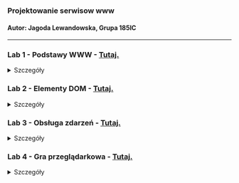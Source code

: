 ### Projektowanie serwisow www
#### Autor: Jagoda Lewandowska, Grupa 185IC


---

### Lab 1 - Podstawy WWW - [Tutaj.](https://github.com/jagodalewandowska/projektowanie-serwisow-www-lewandowska-185ic/tree/main/Lab1)   

<details>
<summary>Szczegóły</summary>

# Lab 1
##### Do wykonania strony wykorzystałam html, css, oraz js. Nie korzystałam jednak z szablonu Bootstrapa, jedynie z biblioteki **MathJax** oraz **Google Charts** do dodania wykresu na podstronie Podręcznik. Plik main.js zawiera funkcje, które przenoszą do poszczególnych podstron lub do stron źródłowych (w przypadku podręcznika oraz listu). Są tam również ustawienia wykresu oraz funkcja ukrywająca formularz.

####
##### Wymagania dotyczące zadania pierwszego:

![alt text](https://i.imgur.com/WaPDTHf.png)

# Zrzuty ekranów poszczególnych stron

### Strona główna
##### Strona główna zawiera podstawowe informacje o autorze, przycisk w stopce do mojego konta na GitHub, a także odnośniki do poszczególnych stron: list, podręcznik oraz formularz.

![alt text](https://i.imgur.com/kl8rpS6.png)

### List
##### Zawiera sformatowany list, a także odnośnik do źródła w którym znajduje się jego oryginalna treść, a także powrót do strony poprzedniej oraz głównej.

![alt text](https://i.imgur.com/ezCp9eH.png)

### Podręcznik
##### Do utworzenia strony z podręcznika wykorzystałam: 
- **MathJax** - do tworzenia wzorów matematycznych
- **Google Charts** - do wykresu kołowego

![alt text](https://i.imgur.com/zDo299W.png)

### Formularz
##### Przy formularzu wykorzystałam również funkcję w skrypcie, która przechowuje wpisanie wartości w polach imię oraz wpis, a następnie zwraca je, ukrywając w tym samym czasie formularz.

![alt text](https://i.imgur.com/uJJYnvd.png)

##### Po wysłaniu formularza:

![alt text](https://i.imgur.com/SfNuhIO.png)


</details>

### Lab 2 - Elementy DOM - [Tutaj.](https://github.com/jagodalewandowska/projektowanie-serwisow-www-lewandowska-185ic/tree/main/Lab2)  

<details>
<summary>Szczegóły</summary>

# Lab 2
##### Do wykonania strony wykorzystałam html, elementy css do uzyskania obrotu zdjęcia, js - a także Bootstrap. Plik script.js zawiera wszystkie użyte funkcje. Moja strona zawiera stronę główną (index.html), na której znajduje się lista wszystkich elementów na stronie, podstronę "Modyfikacje" ze elementami wymaganymi do zadania oraz Galerię -- gdzie użyłam komponent o nazwie Carousel do prezentacji zdjęć (utworzenia galerii). W nawigacji dodałam również odnośnik do mojego Githuba.

####
##### Wymagania dotyczące drugiego zadania:
####

![alt text](https://i.imgur.com/FdMPAlt.png)

# Zrzuty ekranów poszczególnych stron

### Strona główna
##### Zawiera ona listę elementów zadania. 

![alt text](https://i.imgur.com/sZws0T4.png)

### Modyfikacje
##### Zawiera elementy wymienione na stronie głównej - szczegółowy opis na dole README.md po rozwinięciu.

![alt text](https://i.imgur.com/szbFFTK.png)

### Galeria
![alt text](https://i.imgur.com/EqD94Cy.png)

# Działanie poszczególnych elementów


## Pierwsza kolumna

<details>
<summary> [ Rozwiń ] </summary>  

##### Zawiera elementy:
- Zmiana po najechaniu kursorem na blok.  
![alt text](https://i.imgur.com/PXIAaXo.png) ![alt text](https://i.imgur.com/c3B1Ew9.png)

---
###
- Licznik kliknięć w przycisk - przykład po 26 kliknięciach.  
![alt text](https://i.imgur.com/amzSAL6.png) ![alt text](https://i.imgur.com/aqBHxTf.png)

---
###
- Zamiana zdjęcia na inne.  
![alt text](https://i.imgur.com/kbUvcu4.png) ![alt text](https://i.imgur.com/UFfnaMc.png)

---
###
- Podanie dzisiejszej daty.  
![alt text](https://i.imgur.com/pbN3DAx.png)![alt text](https://i.imgur.com/4g5LO87.png)

---
###
- Powiększenie obrazka  
![alt text](https://i.imgur.com/KDJ7Ecu.png)![alt text](https://i.imgur.com/1Jjrh41.png)

---

###
</details>

## Druga kolumna
<details>
<summary> [Rozwiń] </summary>  

##### Zawiera elementy:
- Wyskakujące powiadomienie.  
![alt text](https://i.imgur.com/u7jtxQI.png)![alt text](https://i.imgur.com/3pi0v1p.png)

---
###
- Zmiana przycisku w sytuacji wciśnięcia przycisku i po.  
![alt text](https://i.imgur.com/exIPzj9.png)
![alt text](https://i.imgur.com/RnKeEYT.png)![alt text](https://i.imgur.com/cqFrPVw.png)

---
###
- Przesunięcie bloku.  
![alt text](https://i.imgur.com/azqGBr9.png)![alt text](https://i.imgur.com/59Q6cq6.png)

---
###
- Powiększanie tekstu.  
![alt text](https://i.imgur.com/ZWcJPER.png)![alt text](https://i.imgur.com/MTFu4w8.png)

---
###
- Otwarcie odnośnika do zewnętrznej strony w nowym oknie  
![alt text](https://i.imgur.com/PoBihDU.png)![alt text](https://i.imgur.com/ulCXq0y.png)

---
###
- Pokazywanie adresu strony  
![alt text](https://i.imgur.com/jZYAdDT.png)![alt text](https://i.imgur.com/MR1lVED.png)

---
###
- Otwieranie modali  
![alt text](https://i.imgur.com/sVixdU8.png)![alt text](https://i.imgur.com/TImNFKl.png)

---
###
###

</details>

## Trzecia kolumna
<details>
<summary> [Rozwiń] </summary>  


##### Zawiera elementy:
- Licznik obrazków na stronie  
![alt text](https://i.imgur.com/DPomAtu.png)![alt text](https://i.imgur.com/tclyLsS.png)

---
###
- Tymczasowa zmiana tła na stronie po najechaniu  
![alt text](https://i.imgur.com/N3DBmNj.png)
![alt text](https://i.imgur.com/fwl9zkt.png)

---
###
- Zmiana jasności obrazka po najechaniu kursorem  
![alt text](https://i.imgur.com/rTDjIri.png)![alt text](https://i.imgur.com/OOkwHVx.png)

---
###
- Odtwarzanie dźwięku  
![alt text](https://i.imgur.com/j6hMq6u.png)

---
###
- Sprawdzanie, czy pole nie jest puste. Informacja powiadomieniem.  
![alt text](https://i.imgur.com/bnoAVrG.png)![alt text](https://i.imgur.com/mYJgPUD.png)  

**Przy poprawnym wprowadzeniu tekstu:**  
![alt text](https://i.imgur.com/FP8hUEL.png)  

---
###
- Obracanie obrazka.  
![alt text](https://i.imgur.com/mQMma3g.png)![alt text](https://i.imgur.com/XNvxhJM.png)

---
###
- Zmiana tła na zdjęcie i jego usunięcie.  
![alt text](https://i.imgur.com/pBpz0qO.png)
![alt text](https://i.imgur.com/oH4h0EX.png)

---
###
- Zmiana czcionki tekstu  
![alt text](https://i.imgur.com/myjTk1k.png)![alt text](https://i.imgur.com/KksiqZg.png)

---
</details>
</details>

### Lab 3 - Obsługa zdarzeń - [Tutaj.](https://github.com/jagodalewandowska/projektowanie-serwisow-www-lewandowska-185ic/tree/main/Lab3)  

<details>
<summary>Szczegóły</summary>

# Lab 3
##### Do wykonania strony wykorzystałam html, elementy css, js - a także Bootstrap. Plik script.js zawiera wszystkie użyte funkcje, natomiast zadania.js kod do rozwiązanych zadań 1-9. Moja strona zawiera stronę główną (index.html), na której znajduje się lista wszystkich elementów na stronie, podstronę "Zadania" z rozwiązanymi zadaniami w konsoli. Kolejną podstroną jest ta o nazwie "Pies", w której znajduje się wykorzystanie metod addEventListener. W nawigacji dodałam ponownie odnośnik do mojego Githuba.

####
##### Wymagania dotyczące trzeciego zadania:
####

![alt text](https://i.imgur.com/DOIOhYO.png)

# Zrzuty ekranów poszczególnych stron

### Strona główna
##### Zawiera ona listę elementów zadania. 

![alt text](https://i.imgur.com/6X4W2lr.png)  

---

### Zadania
##### Zawiera listę oraz rozwiązane zadania w konsoli.

![alt text](https://i.imgur.com/7O89Yba.png)  

---

### Pies
##### Wykorzystanie wybranych elementów eventListener
![alt text](https://i.imgur.com/rjHCcmx.png)  

---

# Działanie poszczególnych elementów


## Zadania

<details>
<summary> [ Rozwiń ] </summary>  

##### Poszczególne zadania z krótkim opisem
- Zad. 1 - Obliczanie ilości znaków za pomocą użycia funkcji split oraz join, pozbywając się jednocześnie spacji pomiędzy słowami.  
![alt text](https://i.imgur.com/MKd1DrD.png)  

---
###
- Zad. 2 - Zadanie w którym sumuje się przekazaną tablicę, a następnie zwraca sumę.  
![alt text](https://i.imgur.com/Z3QfTrw.png)  
---
###
- Zad. 3 - Miksowanie liter za pomocą funkcji toUpperCase oraz toLowerCase po uwzględnieniu długości zdania w pętli for.  
![alt text](https://i.imgur.com/P8b4pZ2.png)  

---
###
- Zad. 4 - Mnożenie dwóch atrybutów w przypadku, kiedy obydwa z nich są liczbami.   
![alt text](https://i.imgur.com/I3Mg84K.png)  
 
---
###
- Zad. 5 - Wykorzystanie switch w celu napisania funkcji, która dodaje tekst w zależności od argumentów na wejściu.  
![alt text](https://i.imgur.com/DTi4ZqD.png)  

---
- Zad. 6 - Rozdzielenie tekstu za pomocą funkcji split, a następnie posortowanie elementów funkcją sort() i dodanie ich do nowej tablicy.  
![alt text](https://i.imgur.com/Fx5tEHc.png)  

---
- Zad. 7 - Stworzenie dwóch funkcji, w której pierwsza -- zamienia wszystkie litery na wielkie, oraz druga -- która sprawdza każde imię oraz jego literę, a następnie zamienia je w zależności na którym miejscu się znajduje.  
![alt text](https://i.imgur.com/KkKnKjB.png)  

---
- Zad. 8 - Sprawdzanie ostatniej litery za pomocą funkcji slice(), w celu weryfikacji czy wprowadzone osoba jest kobietą.  
![alt text](https://i.imgur.com/lYg70tP.png)  

---
- Zad. 9 - Obliczanie ilości kobiet w tabeli, po oddzieleniu imienia, a następnie wykorzystaniu wcześniej napisanej funkcji. w Przypadku, kiedy funkcja wykryje kobietę, licznik zostaje zwiększony o jeden, który w efekcie końcowym poda liczbę kobiet w tablicy.  
![alt text](https://i.imgur.com/sqlGfcn.png)  

---

###
</details>

## Pies
<details>
<summary> [Rozwiń] </summary>  

##### Zawiera elementy:
- moveover oraz moveout - zmiana zdjęcia  
![alt text](https://i.imgur.com/nt4OKbs.png)

---
###
- click - kliknięcie na obiekt,  w przypadku zbyt dużej ilości kliknięć wymazanie tekstu. Dołączenie równiez przycisku wyłączającego EventListener.
![alt text](https://i.imgur.com/uHS8QKZ.png)  
![alt text](https://i.imgur.com/mh6LPLB.png)

---
###
- keydown - Wciśnięcie przycisku m, aby odtworzyć dźwięk i wyświetlić zdjęcie.  
![alt text](https://i.imgur.com/VBKqK5o.png)

---
###
- copy - Wciśnięcie kombinacji Ctrl+C, aby wyświetlić powiadomienie.  
![alt text](https://i.imgur.com/S6XcqKq.png)

---
###
- mouseenter - Zmiana koloru w przypadku najechania na zdanie.  
![alt text](https://i.imgur.com/4xCJlln.png) 

---
###
- drop - Zmiana obrazka po upuszczeniu obiektu.  
![alt text](https://i.imgur.com/BkcQPJQ.png)

---
###
- resize - Zmiana wielkości okna, licznik.  Wykorzystanie window.EventListener.  
![alt text](https://i.imgur.com/Kx7jE0c.png)

---
###
- dblclick - Podwójne kliknięcie na obszar tekstowy. Zawiera wykorzystanie RemoveEventListener.  
![alt text](https://i.imgur.com/aFaxSAo.png)  
![alt text](https://i.imgur.com/VHJ1PTj.png)

---
###
- select - Zaznaczenie tekstu powoduje zmianę napisu.  
![alt text](https://i.imgur.com/O5GAmZe.png)  

---
###
- scroll - Zmiana tekstu podczas użycia scrolla w oknie.  
![alt text](https://i.imgur.com/XNLt08Q.png)

---
###
###

</details>
</details>


### Lab 4 - Gra przeglądarkowa - [Tutaj.](https://github.com/jagodalewandowska/projektowanie-serwisow-www-lewandowska-185ic/tree/main/Lab4)  


<details>
<summary>Szczegóły</summary>

# Lab 4
##### 

####
##### Wymagania dotyczące czwartego zadania:
####

![alt text](https://i.imgur.com/FLsIlMd.png)


# Zrzuty ekranów poszczególnych stron

### Strona główna
#### Zawiera ona grę Star Wars - Uratuj Baby Yodę

Gra jest pewną modyfikacji gry Frogger w innym uniwersum - z inną postacią główną. Do wykonania gry został wykorzystany HTML, JS - Vanilla oraz CSS oraz Bootstrap - do dodania panelu nawigacyjnego. Do utworzenia obrazków takich jak szturmowiec, r2d2, platforma, yoda czy pociski został użyty program Gimp.

![alt text](https://i.imgur.com/0ENquxZ.png)    


#### Gra polega na przeprowadzeniu głównego bohatera znajdującego się na dole ekranu -- do statku. Po drodze trzeba unikać przeszkód - pocisków, a następnie należy wskoczyć na platformę, z której można się przenieść poprzez przeskoczenie na R2D2. Po każdym przejściu poziomu prędkość obiektów wzrasta, a wynik zwiększa się o jeden. Jest również zliczane ilość niepowodzeń. 

#### W przypadku, kiedy gracz zostanie postrzelony lub spadnie z platformy/R2D2 (lub przeniesie się na nich zbyt daleko) gra zostaje zresetowana, a postać główna powraca na początek gry. Prędkość oraz wynik zostają również przywrócone do początkowych wartości.  

Gra zawiera elementy takie jak:
- **setup** - zawiera zmienne globalne, wymiary ramek i ich deklaracje oraz utworzone zmienne z obrazami wykorzytanymi w kodzie.
- **spritesheet** - dzięki któremu możliwe jest dodanie losowych kolorów pocisków/R2D2 oraz jest widoczne zmienianie kierunku, w którym patrzy główny bohater
- **particles** - czyli efekty specjalne. W momencie, kiedy główny bohater biegnie po płaszczyźnie unikając pocisków. Mają one takie właściwości, że wraz z czasem zanikają i zmniejszają się w losowy sposób (zmienia się ich wartość nieprzezroczystość - opacity i promień - radius). Wprowadzone jest zabezpieczenie, aby obiektów nie było też za dużo. W przypadku, kiedy główny bohater nie znajduje się już na polu z pociskami, efekt nie jest wyświetlany.
- **obstacles** - przeszkody. W pliku obstacles.js zawarty jest dokładnie opisany kod, który zawiera ustawienia dotyczące przeszkód takich jak pociski, ale też platformy i R2d2. Są one ustawione tak, aby przy przekroczeniu krawędzi ramki pojawiały się na nowo, z losowym wyglądem oraz losową odległością między sobą.  

Zawarte jest również w nim wykorzytanie **wykrywania kolizji**. W przypadku, kiedy główny bohater zderzy się z pociskiem, wyświetlana jest animacja kolizji, a następnie resetowana jest gra. W przypadku obiektów, które są bezpieczene - platforma, r2d2 - dodana jest wartość safe która oznacza, że postać może przenieść się na niej do celu bez resetowania gry.
- **utilities** - czyli miejsce, gdzie wywoływane są wszystkie funkcje, aby gra działała. Wykorzytane są elementy takie jak clearRect - w celu zapobiegania efektu przeciągania się obrazu między klatkami, czy requestAnimationFrame, który zapętla utworzoną funkcję. Zawiera ona również **EventListeners** dla wciskania klawiszy oraz wyświetlanie wyniku. Jest w nim również funkcja collisions i resetowanie gry.
- **yoda** - zawiera klasę głównego bogatera, gdzie zawarte jest sterowanie postacią, jej wygląd i wyświetlanie. 


---

## Mini podgląd gry  

### Pomyślne przejście:

![alt text](https://i.imgur.com/LnoKUBH.gif)  

### Zderzenie się z obiektem:

![alt text](https://i.imgur.com/68ATUgA.gif)
</details>


